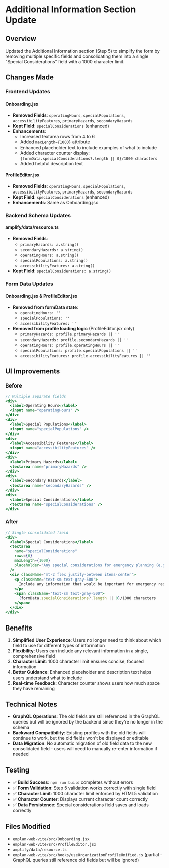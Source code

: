 # Additional Information Section Update

## Overview
Updated the Additional Information section (Step 5) to simplify the form by removing multiple specific fields and consolidating them into a single "Special Considerations" field with a 1000 character limit.

## Changes Made

### Frontend Updates

#### Onboarding.jsx
- **Removed Fields**: `operatingHours`, `specialPopulations`, `accessibilityFeatures`, `primaryHazards`, `secondaryHazards`
- **Kept Field**: `specialConsiderations` (enhanced)
- **Enhancements**:
  - Increased textarea rows from 4 to 6
  - Added `maxLength={1000}` attribute
  - Enhanced placeholder text to include examples of what to include
  - Added character counter display: `{formData.specialConsiderations?.length || 0}/1000 characters`
  - Added helpful description text

#### ProfileEditor.jsx
- **Removed Fields**: `operatingHours`, `specialPopulations`, `accessibilityFeatures`, `primaryHazards`, `secondaryHazards`
- **Kept Field**: `specialConsiderations` (enhanced)
- **Enhancements**: Same as Onboarding.jsx

### Backend Schema Updates

#### amplify/data/resource.ts
- **Removed Fields**:
  - `primaryHazards: a.string()`
  - `secondaryHazards: a.string()`
  - `operatingHours: a.string()`
  - `specialPopulations: a.string()`
  - `accessibilityFeatures: a.string()`
- **Kept Field**: `specialConsiderations: a.string()`

### Form Data Updates

#### Onboarding.jsx & ProfileEditor.jsx
- **Removed from formData state**:
  - `operatingHours: ''`
  - `specialPopulations: ''`
  - `accessibilityFeatures: ''`
- **Removed from profile loading logic** (ProfileEditor.jsx only)
  - `primaryHazards: profile.primaryHazards || ''`
  - `secondaryHazards: profile.secondaryHazards || ''`
  - `operatingHours: profile.operatingHours || ''`
  - `specialPopulations: profile.specialPopulations || ''`
  - `accessibilityFeatures: profile.accessibilityFeatures || ''`

## UI Improvements

### Before
```jsx
// Multiple separate fields
<div>
  <label>Operating Hours</label>
  <input name="operatingHours" />
</div>
<div>
  <label>Special Populations</label>
  <input name="specialPopulations" />
</div>
<div>
  <label>Accessibility Features</label>
  <input name="accessibilityFeatures" />
</div>
<div>
  <label>Primary Hazards</label>
  <textarea name="primaryHazards" />
</div>
<div>
  <label>Secondary Hazards</label>
  <textarea name="secondaryHazards" />
</div>
<div>
  <label>Special Considerations</label>
  <textarea name="specialConsiderations" />
</div>
```

### After
```jsx
// Single consolidated field
<div>
  <label>Special Considerations</label>
  <textarea
    name="specialConsiderations"
    rows={6}
    maxLength={1000}
    placeholder="Any special considerations for emergency planning (e.g., hazardous materials, unique building features, accessibility needs, special populations, operating hours, etc.)"
  />
  <div className="mt-2 flex justify-between items-center">
    <p className="text-sm text-gray-500">
      Include any information that would be important for emergency responders to know about your organization.
    </p>
    <span className="text-sm text-gray-500">
      {formData.specialConsiderations?.length || 0}/1000 characters
    </span>
  </div>
</div>
```

## Benefits

1. **Simplified User Experience**: Users no longer need to think about which field to use for different types of information
2. **Flexibility**: Users can include any relevant information in a single, comprehensive field
3. **Character Limit**: 1000 character limit ensures concise, focused information
4. **Better Guidance**: Enhanced placeholder and description text helps users understand what to include
5. **Real-time Feedback**: Character counter shows users how much space they have remaining

## Technical Notes

- **GraphQL Operations**: The old fields are still referenced in the GraphQL queries but will be ignored by the backend since they're no longer in the schema
- **Backward Compatibility**: Existing profiles with the old fields will continue to work, but the old fields won't be displayed or editable
- **Data Migration**: No automatic migration of old field data to the new consolidated field - users will need to manually re-enter information if needed

## Testing

- ✅ **Build Success**: `npm run build` completes without errors
- ✅ **Form Validation**: Step 5 validation works correctly with single field
- ✅ **Character Limit**: 1000 character limit enforced by HTML5 validation
- ✅ **Character Counter**: Displays current character count correctly
- ✅ **Data Persistence**: Special considerations field saves and loads correctly

## Files Modified

- `emplan-web-vite/src/Onboarding.jsx`
- `emplan-web-vite/src/ProfileEditor.jsx`
- `amplify/data/resource.ts`
- `emplan-web-vite/src/hooks/useOrganizationProfileUnified.js` (partial - GraphQL queries still reference old fields but will be ignored)
